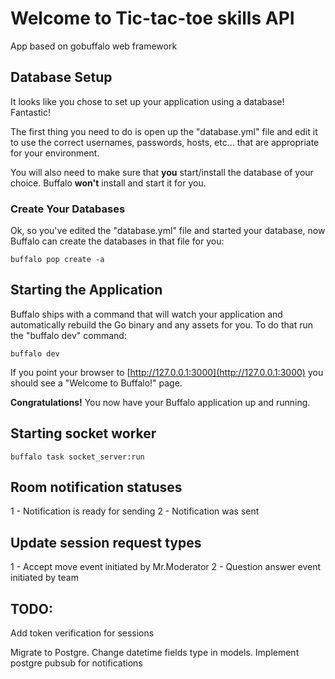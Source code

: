 # Welcome to Tic-tac-toe skills API 

App based on gobuffalo web framework

## Database Setup

It looks like you chose to set up your application using a database! Fantastic!

The first thing you need to do is open up the "database.yml" file and edit it to use the correct usernames, passwords, hosts, etc... that are appropriate for your environment.

You will also need to make sure that **you** start/install the database of your choice. Buffalo **won't** install and start it for you.

### Create Your Databases

Ok, so you've edited the "database.yml" file and started your database, now Buffalo can create the databases in that file for you:

```console
buffalo pop create -a
```

## Starting the Application

Buffalo ships with a command that will watch your application and automatically rebuild the Go binary and any assets for you. To do that run the "buffalo dev" command:

```console
buffalo dev
```

If you point your browser to [http://127.0.0.1:3000](http://127.0.0.1:3000) you should see a "Welcome to Buffalo!" page.

**Congratulations!** You now have your Buffalo application up and running.

## Starting socket worker
```console
buffalo task socket_server:run 
```

## Room notification statuses
1 - Notification is ready for sending
2 - Notification was sent


## Update session request types
1 - Accept move event initiated by Mr.Moderator
2 - Question answer event initiated by team

## TODO:

Add token verification for sessions

Migrate to Postgre. Change datetime fields type in models. Implement postgre pubsub for notifications

